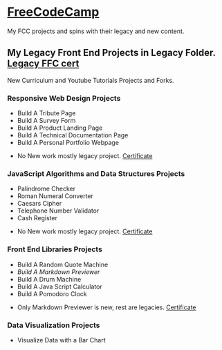 # [FreeCodeCamp](https://www.freecodecamp.org)  
My FCC projects and spins with their legacy and new content.
  
My Legacy Front End Projects in Legacy Folder. [Legacy FFC cert](https://www.freecodecamp.org/certification/mashrafm/legacy-front-end)
---
New Curriculum and Youtube Tutorials Projects and Forks.  

### Responsive Web Design Projects
- Build A Tribute Page
- Build A Survey Form
- Build A Product Landing Page
- Build A Technical Documentation Page
- Build A Personal Portfolio Webpage
* No New work mostly legacy project. [Certificate](https://www.freecodecamp.org/certification/mashrafm/responsive-web-design)  

### JavaScript Algorithms and Data Structures Projects  
- Palindrome Checker
- Roman Numeral Converter
- Caesars Cipher
- Telephone Number Validator
- Cash Register
* No New work mostly legacy project. [Certificate](https://www.freecodecamp.org/certification/mashrafm/javascript-algorithms-and-data-structures)  

### Front End Libraries Projects
- Build A Random Quote Machine
- *Build A Markdown Previewer*
- Build A Drum Machine
- Build A Java Script Calculator
- Build A Pomodoro Clock
* Only Markdown Previewer is new, rest are legacies. [Certificate](https://www.freecodecamp.org/certification/mashrafm/front-end-libraries)

### Data Visualization Projects  
- Visualize Data with a Bar Chart
